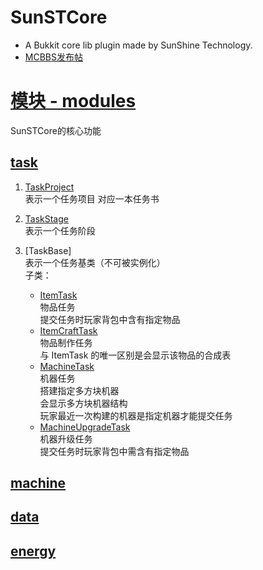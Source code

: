 # SunSTCore
* A Bukkit core lib plugin made by SunShine Technology.
* [MCBBS发布帖](https://www.mcbbs.net/thread-1170416-1-1.html)

# [模块 - modules](https://github.com/Sunshine-wzy/SunSTCore/tree/master/src/main/kotlin/io/github/sunshinewzy/sunstcore/modules)  
SunSTCore的核心功能

## [task](https://github.com/Sunshine-wzy/SunSTCore/tree/master/src/main/kotlin/io/github/sunshinewzy/sunstcore/modules/task)
1. [TaskProject](https://github.com/Sunshine-wzy/SunSTCore/blob/master/docs/modules/task/TaskProject.md)  
表示一个任务项目
对应一本任务书

2. [TaskStage](https://github.com/Sunshine-wzy/SunSTCore/blob/master/docs/modules/task/TaskStage.md)  
表示一个任务阶段

3. [TaskBase]  
表示一个任务基类（不可被实例化）  
子类：
    - [ItemTask](https://github.com/Sunshine-wzy/SunSTCore/tree/master/src/main/kotlin/io/github/sunshinewzy/sunstcore/modules/task/tasks/ItemTask.kt)  
    物品任务  
    提交任务时玩家背包中含有指定物品
    - [ItemCraftTask](https://github.com/Sunshine-wzy/SunSTCore/tree/master/src/main/kotlin/io/github/sunshinewzy/sunstcore/modules/task/tasks/ItemCraftTask.kt)  
    物品制作任务  
    与 ItemTask 的唯一区别是会显示该物品的合成表
    - [MachineTask](https://github.com/Sunshine-wzy/SunSTCore/tree/master/src/main/kotlin/io/github/sunshinewzy/sunstcore/modules/task/tasks/MachineTask.kt)  
    机器任务  
    搭建指定多方块机器  
    会显示多方块机器结构  
    玩家最近一次构建的机器是指定机器才能提交任务
    - [MachineUpgradeTask](https://github.com/Sunshine-wzy/SunSTCore/tree/master/src/main/kotlin/io/github/sunshinewzy/sunstcore/modules/task/tasks/MachineUpgradeTask.kt)  
    机器升级任务  
    提交任务时玩家背包中需含有指定物品

## [machine](https://github.com/Sunshine-wzy/SunSTCore/tree/master/src/main/kotlin/io/github/sunshinewzy/sunstcore/modules/machine)

## [data](https://github.com/Sunshine-wzy/SunSTCore/tree/master/src/main/kotlin/io/github/sunshinewzy/sunstcore/modules/data)

## [energy](https://github.com/Sunshine-wzy/SunSTCore/tree/master/src/main/kotlin/io/github/sunshinewzy/sunstcore/modules/energy)
